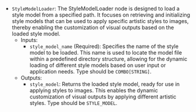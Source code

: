 - `StyleModelLoader`: The StyleModelLoader node is designed to load a style model from a specified path. It focuses on retrieving and initializing style models that can be used to apply specific artistic styles to images, thereby enabling the customization of visual outputs based on the loaded style model.
    - Inputs:
        - `style_model_name` (Required): Specifies the name of the style model to be loaded. This name is used to locate the model file within a predefined directory structure, allowing for the dynamic loading of different style models based on user input or application needs. Type should be `COMBO[STRING]`.
    - Outputs:
        - `style_model`: Returns the loaded style model, ready for use in applying styles to images. This enables the dynamic customization of visual outputs by applying different artistic styles. Type should be `STYLE_MODEL`.

